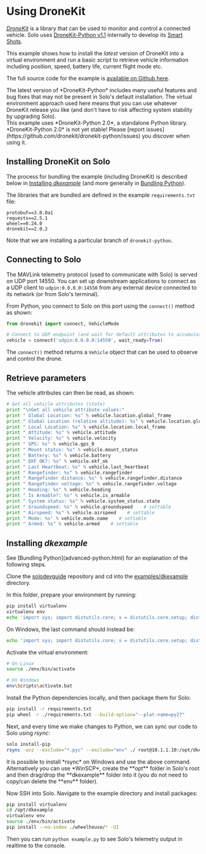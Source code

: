 # Using DroneKit

*[DroneKit](http://dronekit.io/)* is a library that can be used to monitor and control a connected vehicle. Solo uses [DroneKit-Python v1.1](http://python.dronekit.io/) internally to develop its [Smart Shots](concept-smartshot.html). 

This example shows how to install the *latest* version of DroneKit into a virtual environment and run a basic script to retrieve vehicle information including position, speed, battery life, current flight mode etc.

The full source code for the example is [available on Github here](https://github.com/3drobotics/solodevguide/tree/master/examples/dkexample).

<aside class="note">
The latest version of *DroneKit-Python* includes many useful features and bug fixes that may not be present in Solo's default installation. The virtual environment approach used here means that you can use whatever DroneKit release you like (and don't have to risk affecting system stability by upgrading Solo).
</aside>

<aside class="caution">
This example uses *DroneKit-Python 2.0*, a standalone Python library. *DroneKit-Python 2.0* is not yet stable! Please [report issues](https://github.com/dronekit/dronekit-python/issues) you discover when using it.
</aside>


## Installing DroneKit on Solo

The process for bundling the example (including DroneKit) is described below in [Installing _dkexample_](#installing-dkexample) (and more generally in [Bundling Python](advanced-python.html)). 

The libraries that are bundled are defined in the example `requirements.txt` file:

<div class="any-code"></div>

```
protobuf==3.0.0a1
requests==2.5.1
wheel==0.24.0
dronekit==2.0.2
```

Note that we are installing a particular branch of `dronekit-python`.


## Connecting to Solo

The MAVLink telemetry protocol (used to communicate with Solo) is served on UDP port 14550. You can set up downstream applications to connect as a UDP client to `udpin:0.0.0.0:14550` from any external device connected to its network (or from Solo's terminal).

From Python, you connect to Solo on this port using the `connect()` method as shown:

<div class="any-code"></div>

```py
from dronekit import connect, VehicleMode

# Connect to UDP endpoint (and wait for default attributes to accumulate)
vehicle = connect('udpin:0.0.0.0:14550', wait_ready=True)
```

The `connect()` method returns a `Vehicle` object that can be used to observe and control the drone.



## Retrieve parameters

The vehicle attributes can then be read, as shown:

<div class="any-code"></div>

```py
# Get all vehicle attributes (state)
print "\nGet all vehicle attribute values:"
print " Global Location: %s" % vehicle.location.global_frame
print " Global Location (relative altitude): %s" % vehicle.location.global_relative_frame
print " Local Location: %s" % vehicle.location.local_frame
print " Attitude: %s" % vehicle.attitude
print " Velocity: %s" % vehicle.velocity
print " GPS: %s" % vehicle.gps_0
print " Mount status: %s" % vehicle.mount_status
print " Battery: %s" % vehicle.battery
print " EKF OK?: %s" % vehicle.ekf_ok
print " Last Heartbeat: %s" % vehicle.last_heartbeat
print " Rangefinder: %s" % vehicle.rangefinder
print " Rangefinder distance: %s" % vehicle.rangefinder.distance
print " Rangefinder voltage: %s" % vehicle.rangefinder.voltage
print " Heading: %s" % vehicle.heading
print " Is Armable?: %s" % vehicle.is_armable
print " System status: %s" % vehicle.system_status.state
print " Groundspeed: %s" % vehicle.groundspeed    # settable
print " Airspeed: %s" % vehicle.airspeed    # settable
print " Mode: %s" % vehicle.mode.name    # settable
print " Armed: %s" % vehicle.armed    # settable
```

## Installing _dkexample_

<aside class="note">
See [Bundling Python](advanced-python.html) for an explanation of the following steps.
</aside>

Clone the [solodevguide](https://github.com/3drobotics/solodevguide) repository and cd into the [examples/dkexample](https://github.com/3drobotics/solodevguide/tree/master/examples/dkexample) directory.

In this folder, prepare your environment by running:

<div class="host-code"></div>

```sh
pip install virtualenv
virtualenv env
echo 'import sys; import distutils.core; s = distutils.core.setup; distutils.core.setup = (lambda s: (lambda **kwargs: (kwargs.__setitem__("ext_modules", []), s(**kwargs))))(s)' > env/lib/python2.7/site-packages/distutils.pth
```

<aside class="note">
On Windows, the last command should instead be:

<div class="host-code"></div>

```sh
echo 'import sys; import distutils.core; s = distutils.core.setup; distutils.core.setup = (lambda s: (lambda **kwargs: (kwargs.__setitem__("ext_modules", []), s(**kwargs))))(s)' > env\Lib\site-packages\distutils.pth
```
</aside>

Activate the virtual environment:

<div class="host-code"></div>

```sh
# On Linux
source ./env/bin/activate

# On Windows
env\Scripts\activate.bat
```

Install the Python dependencies locally, and then package them for Solo:

<div class="host-code"></div>

```sh
pip install -r requirements.txt
pip wheel -r ./requirements.txt --build-option="--plat-name=py27"
```

Next, and every time we make changes to Python, we can sync our code to Solo using *rsync*:

<div class="host-code"></div>

```sh
solo install-pip
rsync -avz --exclude="*.pyc" --exclude="env" ./ root@10.1.1.10:/opt/dkexample
```

<aside class="note">
It is possible to install *rsync* on Windows and use the above command. Alternatively you can use *WinSCP*, create the **opt** folder in Solo's root and then drag/drop the **dkexample** folder into it (you do not need to copy/can delete the **env** folder).
</aside>

Now SSH into Solo. Navigate to the example directory and install packages:

```sh
pip install virtualenv
cd /opt/dkexample
virtualenv env
source ./env/bin/activate
pip install --no-index ./wheelhouse/* -UI
```

Then you can run `python example.py` to see Solo's telemetry output in realtime to the console.

